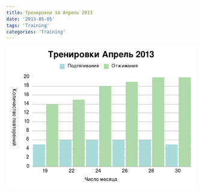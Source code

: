 ```yaml
---
title: Тренировки за Апрель 2013
date: '2013-05-05'
tags: 'Training'
categories: 'Training'
---
```


![results](/assets/graphs/2013-04-workout.png)
